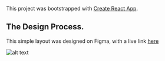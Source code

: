 This project was bootstrapped with [Create React App](https://github.com/facebook/create-react-app).

## The Design Process.
This simple layout was designed on Figma, with a live link [here](https://www.figma.com/file/6GpbXYVYDcG0V0woxDyhyi/Lemonlight-Challenge?node-id=0%3A1)

![alt text](https://res.cloudinary.com/burncartel/image/upload/v1579653594/professional%20stuff/lemonlight_mockup.png)


